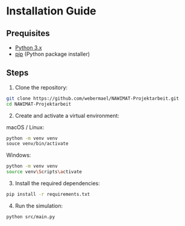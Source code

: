 # Installation Guide

## Prequisites
- [Python 3.x](https://www.python.org/downloads/)
- [pip](https://pip.pypa.io/en/stable/installation/) (Python package installer) 

## Steps
1. Clone the repository:

```sh 
git clone https://github.com/webermael/NAWIMAT-Projektarbeit.git
cd NAWIMAT-Projektarbeit
```

2. Create and activate a virtual environment:

macOS / Linux:

```sh
python -m venv venv
souce venv/bin/activate
```

Windows:
```sh
python -m venv venv
source venv\Scripts\activate
```

3. Install the required dependencies:

```sh 
pip install -r requirements.txt
```

4. Run the simulation:

```sh 
python src/main.py
```
